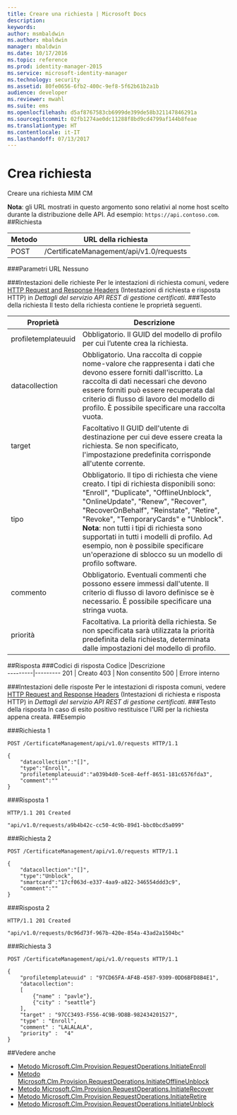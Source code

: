 ```yaml
---
title: Creare una richiesta | Microsoft Docs
description: 
keywords: 
author: msmbaldwin
ms.author: mbaldwin
manager: mbaldwin
ms.date: 10/17/2016
ms.topic: reference
ms.prod: identity-manager-2015
ms.service: microsoft-identity-manager
ms.technology: security
ms.assetid: 80fe0656-6fb2-400c-9ef8-5f62b61b2a1b
audience: developer
ms.reviewer: mwahl
ms.suite: ems
ms.openlocfilehash: d5af8767583cb6999de399de58b321147846291a
ms.sourcegitcommit: 02fb1274ae0dc11288f8bd9cd4799af144b8feae
ms.translationtype: HT
ms.contentlocale: it-IT
ms.lasthandoff: 07/13/2017
---
```

# <a name="create-request"></a>Crea richiesta
Creare una richiesta MIM CM

**Nota**: gli URL mostrati in questo argomento sono relativi al nome host scelto durante la distribuzione delle API. Ad esempio: `https://api.contoso.com`.
##<a name="request"></a>Richiesta


Metodo  |URL della richiesta  
---------|---------
POST     |/CertificateManagement/api/v1.0/requests

###<a name="url-parameters"></a>Parametri URL
Nessuno

###<a name="request-headers"></a>Intestazioni delle richieste
Per le intestazioni di richiesta comuni, vedere [HTTP Request and Response Headers](certificate-management-rest-api-service-details.md#http-request-and-response-headers) (Intestazioni di richiesta e risposta HTTP) in *Dettagli del servizio API REST di gestione certificati*.
###<a name="request-body"></a>Testo della richiesta
Il testo della richiesta contiene le proprietà seguenti.

Proprietà | Descrizione
---------|-----------
profiletemplateuuid | Obbligatorio. Il GUID del modello di profilo per cui l’utente crea la richiesta.
datacollection | Obbligatorio. Una raccolta di coppie nome-valore che rappresenta i dati che devono essere forniti dall'iscritto. La raccolta di dati necessari che devono essere forniti può essere recuperata dal criterio di flusso di lavoro del modello di profilo. È possibile specificare una raccolta vuota.
target | Facoltativo Il GUID dell'utente di destinazione per cui deve essere creata la richiesta. Se non specificato, l'impostazione predefinita corrisponde all'utente corrente.
tipo | Obbligatorio. Il tipo di richiesta che viene creato. I tipi di richiesta disponibili sono: "Enroll", "Duplicate", "OfflineUnblock", "OnlineUpdate", "Renew", "Recover", "RecoverOnBehalf", "Reinstate", "Retire", "Revoke", "TemporaryCards" e "Unblock".<br/>**Nota**: non tutti i tipi di richiesta sono supportati in tutti i modelli di profilo. Ad esempio, non è possibile specificare un'operazione di sblocco su un modello di profilo software.
commento | Obbligatorio. Eventuali commenti che possono essere immessi dall'utente. Il criterio di flusso di lavoro definisce se è necessario. È possibile specificare una stringa vuota.
priorità | Facoltativa. La priorità della richiesta. Se non specificata sarà utilizzata la priorità predefinita della richiesta, determinata dalle impostazioni del modello di profilo.


##<a name="response"></a>Risposta
###<a name="response-codes"></a>Codici di risposta
Codice  |Descrizione  
---------|---------
201     | Creato
403 | Non consentito
500 | Errore interno

###<a name="response-headers"></a>Intestazioni delle risposte
Per le intestazioni di risposta comuni, vedere [HTTP Request and Response Headers](certificate-management-rest-api-service-details.md#http-request-and-response-headers) (Intestazioni di richiesta e risposta HTTP) in *Dettagli del servizio API REST di gestione certificati*.
###<a name="response-body"></a>Testo della risposta
In caso di esito positivo restituisce l'URI per la richiesta appena creata.
##<a name="example"></a>Esempio

###<a name="request-1"></a>Richiesta 1
```
POST /CertificateManagement/api/v1.0/requests HTTP/1.1

{
    "datacollection":"[]",
    "type":"Enroll",
    "profiletemplateuuid":"a039b4d0-5ce8-4eff-8651-181c6576fda3",
    "comment":""
}
```
###<a name="response-1"></a>Risposta 1
```
HTTP/1.1 201 Created

"api/v1.0/requests/a9b4b42c-cc50-4c9b-89d1-bbc0bcd5a099"
```
###<a name="request-2"></a>Richiesta 2
```
POST /CertificateManagement/api/v1.0/requests HTTP/1.1

{  
    "datacollection":"[]",
    "type":"Unblock",
    "smartcard":"17cf063d-e337-4aa9-a822-346554ddd3c9",
    "comment":""
}
```
###<a name="response-2"></a>Risposta 2
```
HTTP/1.1 201 Created

"api/v1.0/requests/0c96d73f-967b-420e-854a-43ad2a1504bc"
```       

###<a name="request-3"></a>Richiesta 3
```
POST /CertificateManagement/api/v1.0/requests HTTP/1.1

{
    "profiletemplateuuid" : "97CD65FA-AF4B-4587-9309-0DD6BFD8B4E1",
    "datacollection":
    [
        {"name" : "pavle"},
        {"city" : "seattle"}
    ],
    "target" : "97CC3493-F556-4C9B-9D8B-982434201527",
    "type" : "Enroll",
    "comment" : "LALALALA",
    "priority" :  "4"
}
```
##<a name="see-also"></a>Vedere anche

- [Metodo Microsoft.Clm.Provision.RequestOperations.InitiateEnroll](https://msdn.microsoft.com/library/windows/desktop/microsoft.clm.provision.requestoperations.initiateenroll.aspx)
- [Metodo Microsoft.Clm.Provision.RequestOperations.InitiateOfflineUnblock](https://msdn.microsoft.com/library/windows/desktop/microsoft.clm.provision.requestoperations.initiateofflineunblock.aspx)
- [Metodo Microsoft.Clm.Provision.RequestOperations.InitiateRecover](https://msdn.microsoft.com/library/windows/desktop/microsoft.clm.provision.requestoperations.initiaterecover.aspx)
- [Metodo Microsoft.Clm.Provision.RequestOperations.InitiateRetire](https://msdn.microsoft.com/library/windows/desktop/microsoft.clm.provision.requestoperations.initiateretire.aspx)
- [Metodo Microsoft.Clm.Provision.RequestOperations.InitiateUnblock](https://msdn.microsoft.com/library/windows/desktop/microsoft.clm.provision.requestoperations.initiateunblock.aspx)
